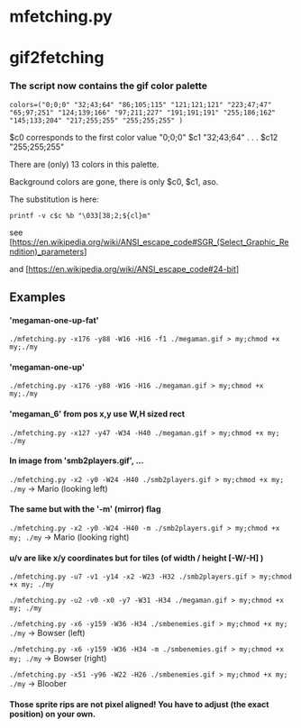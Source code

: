 # mfetching.py
# gif2fetching

### The script now contains the gif color palette
 
 `colors=("0;0;0" "32;43;64" "86;105;115" "121;121;121" "223;47;47" "65;97;251" "124;139;166" "97;211;227" "191;191;191" "255;186;162" "145;133;204" "217;255;255" "255;255;255" )`

 $c0 corresponds to the first color value "0;0;0"
 $c1 "32;43;64"
 .
 .
 .
 $c12 "255;255;255"

 There are (only) 13 colors in this palette. 

 Background colors are gone, there is only $c0, $c1, aso.
 
 The substitution is here:

 `printf -v c$c %b "\033[38;2;${cl}m"`

 see [https://en.wikipedia.org/wiki/ANSI_escape_code#SGR_(Select_Graphic_Rendition)_parameters]

 and [https://en.wikipedia.org/wiki/ANSI_escape_code#24-bit]

## Examples

#### 'megaman-one-up-fat'

`./mfetching.py -x176 -y88 -W16 -H16 -f1 ./megaman.gif > my;chmod +x my;./my`

#### 'megaman-one-up'

`./mfetching.py -x176 -y88 -W16 -H16 ./megaman.gif > my;chmod +x my;./my`


#### 'megaman_6' from pos x,y use W,H sized rect

`./mfetching.py -x127 -y47 -W34 -H40 ./megaman.gif > my;chmod +x my; ./my`

#### In image from 'smb2players.gif', ...

`./mfetching.py -x2 -y0 -W24 -H40 ./smb2players.gif > my;chmod +x my; ./my` -> Mario (looking left)

#### The same but with the '-m' (mirror) flag

`./mfetching.py -x2 -y0 -W24 -H40 -m ./smb2players.gif > my;chmod +x my; ./my` -> Mario (looking right)

#### u/v are like x/y coordinates but for tiles (of width / height [-W/-H] )

`./mfetching.py -u7 -v1 -y14 -x2 -W23 -H32 ./smb2players.gif > my;chmod +x my; ./my`

`./mfetching.py -u2 -v0 -x0 -y7 -W31 -H34 ./megaman.gif > my;chmod +x my; ./my`

`./mfetching.py -x6 -y159 -W36 -H34 ./smbenemies.gif > my;chmod +x my; ./my` -> Bowser (left)

`./mfetching.py -x6 -y159 -W36 -H34 -m ./smbenemies.gif > my;chmod +x my; ./my` -> Bowser (right)

`./mfetching.py -x51 -y96 -W22 -H26 ./smbenemies.gif > my;chmod +x my; ./my` -> Bloober

#### Those sprite rips are not pixel aligned! You have to adjust (the exact position) on your own.



